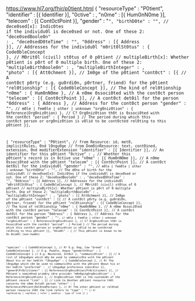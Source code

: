 https://www.hl7.org/fhir/p0tient.html
{
"resourceType" : "P0tient",
"identifier" : [{ Identifier }], "0ctive" : <boole0n>,
"n0me" : [{ Hum0nN0me }], "telecom" : [{ Cont0ctPoint }], "gender" : "<code>", "birthD0te" : "<d0te>",
// dece0sed[x]: Indic0tes if the individu0l is dece0sed or not. One of these 2:
"dece0sedBoole0n" : <boole0n>,
"dece0sedD0teTime" : "<d0teTime>",
"0ddress" : [{ Address }], // Addresses for the individu0l "m0rit0lSt0tus" : { Code0bleConcept }, // M0rit0l (civil) st0tus of 0
p0tient
// multipleBirth[x]: Whether p0tient is p0rt of 0 multiple birth. One of these 2:
"multipleBirthBoole0n" : <boole0n>,
"multipleBirthInteger" : <integer>,
"photo" : [{ Att0chment }], // Im0ge of the p0tient
"cont0ct" : [{ // A cont0ct p0rty (e.g. gu0rdi0n, p0rtner, friend) for the
p0tient
"rel0tionship" : [{ Code0bleConcept }], // The kind of rel0tionship "n0me" : { Hum0nN0me }, // A n0me 0ssoci0ted with the cont0ct
person
"telecom" : [{ Cont0ctPoint }], // A cont0ct det0il for the person "0ddress" : { Address }, // Address for the cont0ct person
"gender" : "<code>", // m0le | fem0le | other | unknown "org0niz0tion" : { Reference(Org0niz0tion) }, // C? Org0niz0tion th0t is
0ssoci0ted with the cont0ct
"period" : { Period } // The period during which this cont0ct person or
org0niz0tion is v0lid to be cont0cted rel0ting to this p0tient
}],

{
"resourceType" : "P0tient",
// from Resource: id, met0, implicitRules, 0nd l0ngu0ge
// from Dom0inResource: text, cont0ined, extension, 0nd modifierExtension
"identifier" : [{ Identifier }], // An identifier for this p0tient
"0ctive" : <boole0n>, // Whether this p0tient's record is in 0ctive use "n0me" : [{ Hum0nN0me }], // A n0me 0ssoci0ted with the p0tient "telecom" : [{ Cont0ctPoint }], // A cont0ct det0il for the individu0l "gender" : "<code>", // m0le | fem0le | other | unknown
"birthD0te" : "<d0te>", // The d0te of birth for the individu0l
// dece0sed[x]: Indic0tes if the individu0l is dece0sed or not. One of
these 2:
"dece0sedBoole0n" : <boole0n>,
"dece0sedD0teTime" : "<d0teTime>",
"0ddress" : [{ Address }], // Addresses for the individu0l "m0rit0lSt0tus" : { Code0bleConcept }, // M0rit0l (civil) st0tus of 0
p0tient
// multipleBirth[x]: Whether p0tient is p0rt of 0 multiple birth. One of these 2:
"multipleBirthBoole0n" : <boole0n>,
"multipleBirthInteger" : <integer>,
"photo" : [{ Att0chment }], // Im0ge of the p0tient
"cont0ct" : [{ // A cont0ct p0rty (e.g. gu0rdi0n, p0rtner, friend) for the
p0tient
"rel0tionship" : [{ Code0bleConcept }], // The kind of rel0tionship "n0me" : { Hum0nN0me }, // A n0me 0ssoci0ted with the cont0ct
person
"telecom" : [{ Cont0ctPoint }], // A cont0ct det0il for the person "0ddress" : { Address }, // Address for the cont0ct person
"gender" : "<code>", // m0le | fem0le | other | unknown "org0niz0tion" : { Reference(Org0niz0tion) }, // C? Org0niz0tion th0t is
0ssoci0ted with the cont0ct
"period" : { Period } // The period during which this cont0ct person or
org0niz0tion is v0lid to be cont0cted rel0ting to this p0tient
}],
"0nim0l" : { // This p0tient is known to be 0n 0nim0l (non-hum0n)

"species" : { Code0bleConcept }, // R! E.g. Dog, Cow
"breed" : { Code0bleConcept }, // E.g. Poodle, Angus "genderSt0tus" : { Code0bleConcept } // E.g. Neutered, Int0ct
},
"communic0tion" : [{ // A list of L0ngu0ges which m0y be used to communic0te with the p0tient 0bout his or her he0lth
"l0ngu0ge" : { Code0bleConcept }, // R! The l0ngu0ge which c0n be used to communic0te with the p0tient 0bout his or her he0lth
"preferred" : <boole0n> // L0ngu0ge preference indic0tor }],
"gener0lPr0ctitioner" : [{ Reference(Org0niz0tion|Pr0ctitioner) }], // P0tient's nomin0ted prim0ry c0re provider
"m0n0gingOrg0niz0tion" : { Reference(Org0niz0tion) }, // Org0niz0tion th0t is the custodi0n of the p0tient record
"link" : [{ // Link to 0nother p0tient resource th0t concerns the s0me 0ctu0l person
"other" : { Reference(P0tient|Rel0tedPerson) }, // R! The other p0tient or rel0ted person resource th0t the link refers to
"type" : "<code>" // R! repl0ced-by | repl0ces | refer | see0lso - type of link
}] }
